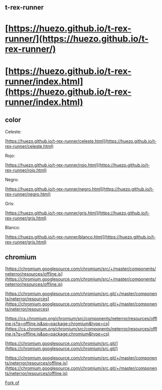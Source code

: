 
##  t-rex-runner


# [https://huezo.github.io/t-rex-runner/](https://huezo.github.io/t-rex-runner/)

# [https://huezo.github.io/t-rex-runner/index.html](https://huezo.github.io/t-rex-runner/index.html)


## color 

Celeste:

 [https://huezo.github.io/t-rex-runner/celeste.html](https://huezo.github.io/t-rex-runner/celeste.html)
 
 Rojo:
 

 [https://huezo.github.io/t-rex-runner/rojo.html](https://huezo.github.io/t-rex-runner/rojo.html)
 
 Negro:
 
 [https://huezo.github.io/t-rex-runner/negro.html](https://huezo.github.io/t-rex-runner/negro.html)
 
 Gris:
 
 [https://huezo.github.io/t-rex-runner/gris.html](https://huezo.github.io/t-rex-runner/gris.html)
 
Blanco:

[https://huezo.github.io/t-rex-runner/blanco.html](https://huezo.github.io/t-rex-runner/gris.html)

##  chromium 


[https://chromium.googlesource.com/chromium/src/+/master/components/neterror/resources/offline.js](https://chromium.googlesource.com/chromium/src/+/master/components/neterror/resources/offline.js)

[https://chromium.googlesource.com/chromium/src.git/+/master/components/neterror/resources](https://chromium.googlesource.com/chromium/src.git/+/master/components/neterror/resources)


[https://cs.chromium.org/chromium/src/components/neterror/resources/offline.js?q=offline.js&sq=package:chromium&type=cs](https://cs.chromium.org/chromium/src/components/neterror/resources/offline.js?q=offline.js&sq=package:chromium&type=cs)


[https://chromium.googlesource.com/chromium/src.git/](https://chromium.googlesource.com/chromium/src.git/)


[https://chromium.googlesource.com/chromium/src.git/+/master/components/neterror/resources/offline.js](https://chromium.googlesource.com/chromium/src.git/+/master/components/neterror/resources/offline.js)












[Fork of ](https://github.com/wayou/t-rex-runner)
